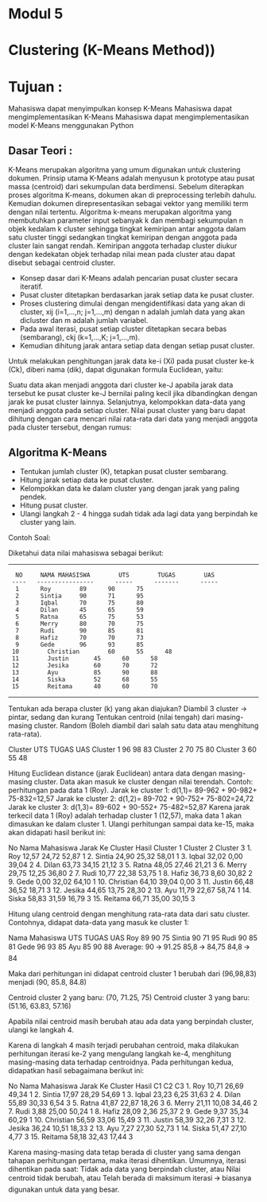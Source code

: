 # Modul 5
# Clustering (K-Means Method))

# Tujuan : 

Mahasiswa dapat menyimpulkan konsep K-Means
Mahasiswa dapat mengimplementasikan K-Means
Mahasiswa dapat mengimplementasikan model K-Means menggunakan Python 

## Dasar Teori :
K-Means merupakan algoritma yang umum digunakan untuk clustering dokumen. Prinsip utama K-Means adalah menyusun k prototype atau pusat massa (centroid) dari sekumpulan data berdimensi. Sebelum diterapkan proses algoritma K-means, dokumen akan di preprocessing terlebih dahulu. Kemudian dokumen direpresentasikan sebagai vektor yang memiliki term dengan nilai tertentu. 
Algoritma k-means merupakan algoritma yang membutuhkan parameter input sebanyak k dan membagi sekumpulan n objek kedalam k cluster sehingga tingkat kemiripan antar anggota dalam satu cluster tinggi sedangkan tingkat kemiripan dengan anggota pada cluster lain sangat rendah. Kemiripan anggota terhadap cluster diukur dengan kedekatan objek terhadap nilai mean pada cluster atau dapat disebut sebagai centroid cluster.
- Konsep dasar dari K-Means adalah pencarian pusat cluster secara iteratif. 
- Pusat cluster ditetapkan berdasarkan jarak setiap data ke pusat cluster. 
- Proses clustering dimulai dengan mengidentifikasi data yang akan di cluster, xij (i=1,...,n; j=1,...,m) dengan n adalah jumlah data yang akan dicluster dan m adalah jumlah variabel. 
- Pada awal iterasi, pusat setiap cluster ditetapkan secara bebas (sembarang), ckj (k=1,...,K; j=1,...,m). 
- Kemudian dihitung jarak antara setiap data dengan setiap pusat cluster. 

Untuk melakukan penghitungan jarak data ke-i (Xi) pada pusat cluster ke-k (Ck), diberi nama (dik), dapat digunakan formula Euclidean, yaitu:

Suatu data akan menjadi anggota dari cluster ke-J apabila jarak data tersebut ke pusat cluster ke-J bernilai paling kecil jika dibandingkan dengan jarak ke pusat cluster lainnya. 
Selanjutnya, kelompokkan data-data yang menjadi anggota pada setiap cluster.
Nilai pusat cluster yang baru dapat dihitung dengan cara mencari nilai rata-rata dari data yang menjadi anggota pada cluster tersebut, dengan rumus:

## Algoritma K-Means 
 
- Tentukan jumlah cluster (K), tetapkan pusat cluster sembarang. 
- Hitung jarak setiap data ke pusat cluster. 
- Kelompokkan data ke dalam cluster yang dengan jarak yang paling pendek. 
- Hitung pusat cluster. 
- Ulangi langkah 2 - 4 hingga sudah tidak ada lagi data yang berpindah ke cluster yang lain.

Contoh Soal:

Diketahui data nilai mahasiswa sebagai berikut:

----------------------------------------------------------------------
      NO     NAMA MAHASISWA        UTS        TUGAS        UAS
     ----   ----------------      -----      -------      -----
      1	     Roy		89	    90		75
      2	     Sintia		90	    71		95
      3	     Iqbal		70	    75		80
      4	     Dilan		45	    65		59
      5	     Ratna		65	    75		53
      6	     Merry		80	    70		75
      7	     Rudi		90	    85		81
      8	     Hafiz		70	    70		73
      9	     Gede		96	    93		85
     10        Christian 		60	    55		48
     11        Justin		45	    60		58
     12        Jesika		60	    70		72
     13        Ayu			85	    90		88
     14        Siska		52	    68		55
     15        Reitama		40	    60		70
----------------------------------------------------------------------

Tentukan ada berapa cluster (k) yang akan diajukan?
Diambil 3 cluster -> pintar, sedang dan kurang
Tentukan centroid (nilai tengah) dari masing-masing cluster. Random (Boleh diambil dari salah satu data atau menghitung rata-rata).

Cluster
UTS
TUGAS
UAS
Cluster 1
96
98
83
Cluster 2
70
75
80
Cluster 3
60
55
48


Hitung Euclidean distance (jarak Euclidean) antara data dengan masing-masing cluster. Data akan masuk ke cluster dengan nilai terendah.
Contoh: perhitungan pada data 1 (Roy).
Jarak ke cluster 1:
d(1,1)= 89-962 + 90-982+ 75-832=12,57
Jarak ke cluster 2:
d(1,2)= 89-702 + 90-752+ 75-802=24,72
Jarak ke cluster 3:
d(1,3)= 89-602 + 90-552+ 75-482=52,87
Karena jarak terkecil data 1 (Roy) adalah terhadap cluster 1 (12,57), maka data 1 akan dimasukan ke dalam cluster 1.
Ulangi perhitungan sampai data ke-15, maka akan didapati hasil berikut ini:



	
No
Nama Mahasiswa
Jarak Ke Cluster
Hasil
Cluster 1
Cluster 2
Cluster 3
1.
Roy
12,57
24,72
52,87
1
2.
Sintia
24,90
25,32
58,01
1
3.
Iqbal
32,02
0,00
39,04
2
4.
Dilan
63,73
34,15
21,12
3
5.
Ratna
48,05
27,46
21,21
3
6.
Merry
29,75
12,25
36,80
2
7.
Rudi
10,77
22,38
53,75
1
8.
Hafiz
36,73
8,60
30,82
2
9.
Gede
0,00
32,02
64,10
1
10.
Christian
64,10
39,04
0,00
3
11.
Justin
66,48
36,52
18,71
3
12.
Jesika
44,65
13,75
28,30
2
13.
Ayu
11,79
22,67
58,74
1
14.
Siska
58,83
31,59
16,79
3
15.
Reitama
66,71
35,00
30,15
3





















Hitung ulang centroid dengan menghitung rata-rata data dari satu cluster.
Contohnya, didapat data-data yang masuk ke cluster 1:

Nama Mahasiswa
UTS
TUGAS
UAS
Roy
89
90
75
Sintia
90
71
95
Rudi
90
85
81
Gede
96
93
85
Ayu
85
90
88
Average:
90 🡪 91.25
85,8 🡪 84,75
84,8 🡪 84


Maka dari perhitungan ini didapat centroid cluster 1 berubah dari (96,98,83) menjadi (90, 85.8, 84.8)

Centroid cluster 2 yang baru: (70, 71.25, 75)
Centroid cluster 3 yang baru: (51.16, 63.83, 57.16)

Apabila nilai centroid masih berubah atau ada data yang berpindah cluster, ulangi ke langkah 4.

Karena di langkah 4 masih terjadi perubahan centroid, maka dilakukan perhitungan iterasi ke-2 yang mengulang langkah ke-4, menghitung masing-masing data terhadap centroidnya. Pada perhitungan kedua, didapatkan hasil sebagaimana berikut ini:

No
Nama Mahasiswa
Jarak Ke Cluster
Hasil
C1
C2
C3
1.
Roy
10,71
26,69
49,34
1
2.
Sintia
17,97
28,29
54,69
1
3.
Iqbal
23,23
6,25
31,63
2
4.
Dilan
55,89
30,33
6,54
3
5.
Ratna
41,87
22,87
18,26
3
6.
Merry
21,11
10,08
34,46
2
7.
Rudi
3,88
25,00
50,24
1
8.
Hafiz
28,09
2,36
25,37
2
9.
Gede
9,37
35,34
60,29
1
10.
Christian
56,59
33,06
15,49
3
11.
Justin
58,39
32,26
7,31
3
12.
Jesika
36,24
10,51
18,33
2
13.
Ayu
7,27
27,30
52,73
1
14.
Siska
51,47
27,10
4,77
3
15.
Reitama
58,18
32,43
17,44
3


Karena masing-masing data tetap berada di cluster yang sama dengan tahapan perhitungan pertama, maka iterasi dihentikan. Umumnya, iterasi dihentikan pada saat:
Tidak ada data yang berpindah cluster, atau
Nilai centroid tidak berubah, atau
Telah berada di maksimum iterasi 🡪 biasanya digunakan untuk data yang besar. 
